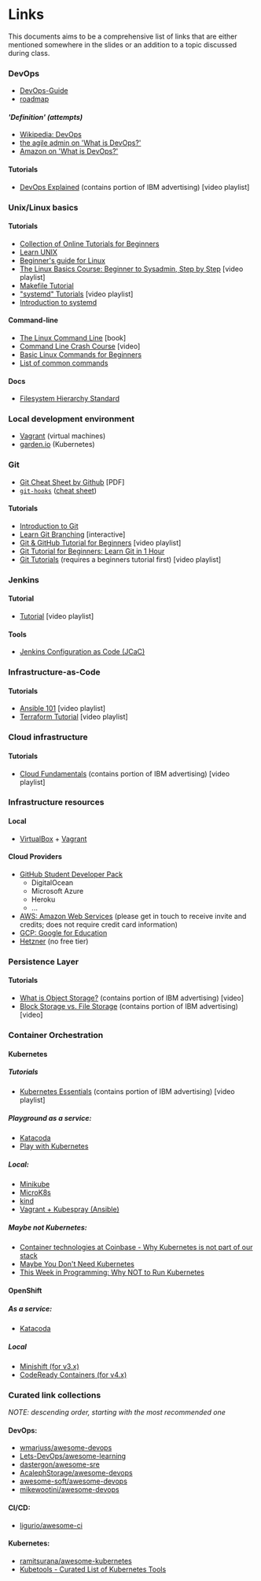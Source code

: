 Links
=====


This documents aims to be a comprehensive list of links that are either mentioned somewhere in the slides or an
addition to a topic discussed during class.


### DevOps

* [DevOps-Guide](https://github.com/Tikam02/DevOps-Guide)
* [roadmap](https://roadmap.sh/devops)

#### *'Definition' (attempts)*

* [Wikipedia: DevOps](https://en.wikipedia.org/wiki/DevOps)
* [the agile admin on 'What is DevOps?'](https://theagileadmin.com/what-is-devops)
* [Amazon on 'What is DevOps?'](https://aws.amazon.com/devops/what-is-devops)

#### Tutorials

* [DevOps Explained](https://www.youtube.com/playlist?list=PLOspHqNVtKAAm1dmyiR9WMmw1UBoOwZVj) (contains portion of IBM advertising) [video playlist]


### Unix/Linux basics

#### Tutorials

* [Collection of Online Tutorials for Beginners](https://www.guru99.com/unix-linux-tutorial.html)
* [Learn UNIX](https://www.tutorialspoint.com/unix/index.htm)
* [Beginner's guide for Linux](https://www.tecmint.com/free-online-linux-learning-guide-for-beginners/)
* [The Linux Basics Course: Beginner to Sysadmin, Step by Step](https://www.youtube.com/playlist?list=PLtK75qxsQaMLZSo7KL-PmiRarU7hrpnwK) [video playlist]
* [Makefile Tutorial](https://makefiletutorial.com/)
* ["systemd" Tutorials](https://www.youtube.com/playlist?list=PL6IQ3nFZzWfpKKWfZMRxiuEBwqQBwjzS1) [video playlist]
* [Introduction to systemd](https://thepracticalsysadmin.com/intro-to-systemd/)

#### Command-line

* [The Linux Command Line](https://deac-ams.dl.sourceforge.net/project/linuxcommand/TLCL/19.01/TLCL-19.01.pdf) [book]
* [Command Line Crash Course](https://www.youtube.com/watch?v=yz7nYlnXLfE) [video]
* [Basic Linux Commands for Beginners](https://maker.pro/linux/tutorial/basic-linux-commands-for-beginners)
* [List of common commands](https://www.freecodecamp.org/news/the-best-linux-tutorials/#the-dreaded-terminal)

#### Docs

* [Filesystem Hierarchy Standard](https://refspecs.linuxfoundation.org/FHS_3.0/fhs/index.html)


### Local development environment

* [Vagrant](https://www.vagrantup.com/docs) (virtual machines)
* [garden.io](https://docs.garden.io/) (Kubernetes)


### Git

* [Git Cheat Sheet by Github](https://education.github.com/git-cheat-sheet-education.pdf) [PDF]
* [`git-hooks`](https://wilsonmar.github.io/git-hooks/) ([cheat sheet](https://www.analysisandsolutions.com/code/git-hooks-summary-cheat-sheet.htm))

#### Tutorials

* [Introduction to Git](https://www.vogella.com/tutorials/Git/article.html)
* [Learn Git Branching](https://learngitbranching.js.org) [interactive]
* [Git & GitHub Tutorial for Beginners](https://www.youtube.com/playlist?list=PL4cUxeGkcC9goXbgTDQ0n_4TBzOO0ocPR) [video playlist]
* [Git Tutorial for Beginners: Learn Git in 1 Hour](https://www.youtube.com/watch?v=8JJ101D3knE)
* [Git Tutorials](https://www.youtube.com/playlist?list=PL-osiE80TeTuRUfjRe54Eea17-YfnOOAx) (requires a beginners tutorial first) [video playlist]


### Jenkins

#### Tutorial

* [Tutorial](https://www.youtube.com/playlist?list=PLhW3qG5bs-L_ZCOA4zNPSoGbnVQ-rp_dG) [video playlist]

#### Tools

* [Jenkins Configuration as Code (JCaC)](https://github.com/jenkinsci/configuration-as-code-plugin)


### Infrastructure-as-Code

#### Tutorials

* [Ansible 101](https://www.youtube.com/playlist?list=PL2_OBreMn7FqZkvMYt6ATmgC0KAGGJNAN) [video playlist]
* [Terraform Tutorial](https://www.youtube.com/playlist?list=PL8HowI-L-3_9bkocmR3JahQ4Y-Pbqs2Nt) [video playlist]


### Cloud infrastructure

#### Tutorials

* [Cloud Fundamentals](https://www.youtube.com/watch?list=PLOspHqNVtKAC-_ZAGresP-i0okHe5FjcJ) (contains portion of IBM advertising) [video playlist]


### Infrastructure resources

#### Local

* [VirtualBox](https://www.virtualbox.org) + [Vagrant](https://www.vagrantup.com/docs/index.html)


#### Cloud Providers

* [GitHub Student Developer Pack](https://education.github.com/pack)
    * DigitalOcean
    * Microsoft Azure
    * Heroku
    * ...
* [AWS: Amazon Web Services](https://aws.amazon.com/education/awseducate/) (please get in touch to receive invite and credits; does not require credit card information)
* [GCP: Google for Education](https://edu.google.com/programs/students/benefits/)
* [Hetzner](https://www.hetzner.com/cloud) (no free tier)


### Persistence Layer

#### Tutorials

* [What is Object Storage?](https://www.youtube.com/watch?v=FLp88DzvtUk) (contains portion of IBM advertising) [video]
* [Block Storage vs. File Storage](https://www.youtube.com/watch?v=5EqAXnNm0FE) (contains portion of IBM advertising) [video]


### Container Orchestration

#### Kubernetes

##### Tutorials

* [Kubernetes Essentials](https://www.youtube.com/playlist?list=PLOspHqNVtKABAVX4azqPIu6UfsPzSu2YN) (contains portion of IBM advertising) [video playlist]

##### Playground as a service:

* [Katacoda](https://www.katacoda.com/courses/kubernetes/playground)
* [Play with Kubernetes](https://labs.play-with-k8s.com)

##### Local:

* [Minikube](https://github.com/kubernetes/minikube)
* [MicroK8s](https://microk8s.io/)
* [kind](https://kind.sigs.k8s.io/)
* [Vagrant + Kubespray (Ansible)](https://github.com/kubernetes-sigs/kubespray#vagrant)

##### Maybe not Kubernetes:

* [Container technologies at Coinbase - Why Kubernetes is not part of our stack](https://blog.coinbase.com/container-technologies-at-coinbase-d4ae118dcb6c)
* [Maybe You Don't Need Kubernetes](https://endler.dev/2019/maybe-you-dont-need-kubernetes/)
* [This Week in Programming: Why NOT to Run Kubernetes](https://thenewstack.io/this-week-in-programming-why-not-to-run-kubernetes/)


#### OpenShift

##### As a service:

* [Katacoda](https://learn.openshift.com/playgrounds)

##### Local

* [Minishift (for v3.x)](https://github.com/minishift/minishift)
* [CodeReady Containers (for v4.x)](https://github.com/code-ready/crc)


### Curated link collections

*NOTE: descending order, starting with the most recommended one*

#### DevOps:

* [wmariuss/awesome-devops](https://github.com/wmariuss/awesome-devops)
* [Lets-DevOps/awesome-learning](https://github.com/Lets-DevOps/awesome-learning)
* [dastergon/awesome-sre](https://github.com/dastergon/awesome-sre)
* [AcalephStorage/awesome-devops](https://github.com/AcalephStorage/awesome-devops)
* [awesome-soft/awesome-devops](https://github.com/awesome-soft/awesome-devops)
* [mikewootini/awesome-devops](https://github.com/mikewootini/awesome-devops)


#### CI/CD:

* [ligurio/awesome-ci](https://github.com/ligurio/awesome-ci)


#### Kubernetes:

* [ramitsurana/awesome-kubernetes](https://github.com/ramitsurana/awesome-kubernetes)
* [Kubetools - Curated List of Kubernetes Tools](https://dockerlabs.collabnix.com/kubernetes/kubetools/)
